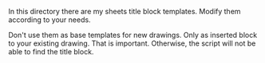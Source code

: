 In this directory there are my sheets title block templates.
Modify them according to your needs.

Don't use them as base templates for new drawings. Only as
inserted block to your existing drawing. That is important.
Otherwise, the script will not be able to find the title block.

